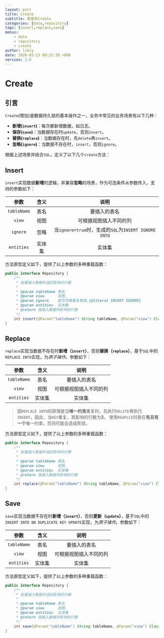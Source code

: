 ```yaml
---
layout: post
title: Create
subtitle: 简单的Create
categories: [data,repository]
tags: [insert,replace,save]
menus:
    - data
    - repository
    - create
author: likly
date: 2020-03-23 09:22:38 +800
version: 1.0
---
```


# Create

## 引言

`Create`(增加)是数据持久层的基本操作之一，业务中常见的业务场景有以下几种：

* **新增(`insert`)**：每次都新增数据，如日志。
* **保存(`save`)**：当数据存在时`update`，否则`insert`。
* **替换(`replace`)**：当数据存在时，先`delete`再`insert`。
* **忽略(`ignore`)**：当数据不存在时，`insert`，否则`ignore`。

根据上述场景并结合`SQL`，定义了以下几个`create`方法：

## Insert 

`insert`实现数据**新增**的逻辑，并兼容**忽略**的场景，作为可选条件从参数传入，支持的参数如下：

|    参数     |  含义  |                         说明                         |
| :---------: | :----: | :--------------------------------------------------: |
| `tableName` |  表名  |                     要插入的表名                     |
|   `view`    |  视图  |                可根据视图插入不同的列                |
|  `ignore`   |  忽略  | 当`ignore=true`时，生成的`SQL`为`INSERT IGNORE INTO` |
| `entities`  | 实体集 |                        实体集                        |

方法原型定义如下，提供了以上参数的多种重载函数：
```java
public interface Repository {
    /**
     * 批量插入数据并返回影响的行数
     *
     * @param tableName 表名
     * @param view      视图,
     * @param ignore    是否忽略重复数据,{@literal INSERT IGNORE}
     * @param entities  实体集
     * @return 指插入数据所影响的行数
     */
    int insert(@Param("tableName") String tableName, @Param("view") Class<?> view, @Param("ignore") boolean ignore, @Param("list") Collection<T> entities);
}
```

## Replace

`replace`实现当数据不存在时**新增（`insert`）**，否则**替换（`replace`）**，基于`SQL`中的`REPLACE INTO`实现，为*原子操作*。参数如下：

|    参数     |  含义  |                         说明                         |
| :---------: | :----: | :--------------------------------------------------: |
| `tableName` |  表名  |                     要插入的表名                     |
|   `view`    |  视图  |                可根据视图插入不同的列                |
| `entities`  | 实体集 |                        实体集                        |

> 因`REPLACE INTO`的原理是当**唯一约束**重复时，先执行`DELETE`再执行`INSERT`，因此，当`KEY`重复，其影响的行数为**2**。
> 使用`REAPLCE`时表应**有且有一个**唯一约束，否则可能会造成死锁。


方法原型定义如下，提供了以上参数的多种重载函数：
```java
public interface Repository {
    /**
     * 批量插入数据并返回影响的行数
     *
     * @param tableName 表名
     * @param view      视图,
     * @param entities  实体集
     * @return 指插入数据所影响的行数
     */
    int replace(@Param("tableName") String tableName, @Param("view") Class<?> view, @Param("list") Collection<T> entities);
}
```


## Save

`save`实现当数据不存在时**新增（`insert`）**，否则**更新（`update`）**，基于`SQL`中的`INSERT INTO ON DUPLICATE KEY UPDATE`实现，为*原子操作*。参数如下：

|    参数     |  含义  |                         说明                         |
| :---------: | :----: | :--------------------------------------------------: |
| `tableName` |  表名  |                     要插入的表名                     |
|   `view`    |  视图  |                可根据视图插入不同的列                |
| `entities`  | 实体集 |                        实体集                        |



方法原型定义如下，提供了以上参数的多种重载函数：
```java
public interface Repository {
    /**
     * 批量插入数据并返回影响的行数
     *
     * @param tableName 表名
     * @param view      视图,
     * @param entities  实体集
     * @return 指插入数据所影响的行数
     */
    int save(@Param("tableName") String tableName, @Param("view") Class<?> view, @Param("list") Collection<T> entities);
}
```